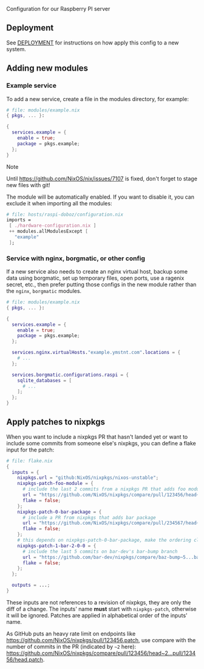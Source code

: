 Configuration for our Raspberry PI server

## Deployment

See [DEPLOYMENT](DEPLOYMENT.md) for instructions on how apply this config to a new system.

## Adding new modules

### Example service

To add a new service, create a file in the modules directory, for example:

```nix
# file: modules/example.nix
{ pkgs, ... }:

{
  services.example = {
    enable = true;
    package = pkgs.example;
  };
}
```

> [!NOTE]
> Until https://github.com/NixOS/nix/issues/7107 is fixed, don't forget to stage new files with git!

The module will be automatically enabled. If you want to disable it, you can exclude it when importing all the modules:

```nix
# file: hosts/raspi-doboz/configuration.nix
imports =
 [ ./hardware-configuration.nix ]
 ++ modules.allModulesExcept [
   "example"
 ];
```

### Service with nginx, borgmatic, or other config

If a new service also needs to create an nginx virtual host, backup some data using borgmatic, set up temporary files, open ports, use a ragenix secret, etc., then prefer putting those configs in the new module rather than the `nginx`, `borgmatic` modules.

```nix
# file: modules/example.nix
{ pkgs, ... }:

{
  services.example = {
    enable = true;
    package = pkgs.example;
  };

  services.nginx.virtualHosts."example.ymstnt.com".locations = {
    # ...
  };

  services.borgmatic.configurations.raspi = {
    sqlite_databases = [
      # ...
    ];
  };
}
```

## Apply patches to nixpkgs

When you want to include a nixpkgs PR that hasn't landed yet or want to include some commits from someone else's nixpkgs, you can define a flake input for the patch:

```nix
# file: flake.nix
{
  inputs = {
    nixpkgs.url = "github:NixOS/nixpkgs/nixos-unstable";
    nixpkgs-patch-foo-module = {
      # include the last 2 commits from a nixpkgs PR that adds foo module
      url = "https://github.com/NixOS/nixpkgs/compare/pull/123456/head~2...pull/123456/head.patch";
      flake = false;
    };
    nixpkgs-patch-0-bar-package = {
      # include a PR from nixpkgs that adds bar package
      url = "https://github.com/NixOS/nixpkgs/compare/pull/234567/head~1...pull/234567/head.patch";
      flake = false;
    };
    # this depends on nixpkgs-patch-0-bar-package, make the ordering clear by using a bigger number at the start
    nixpkgs-patch-1-bar-2-0-0 = {
      # include the last 5 commits on bar-dev's bar-bump branch
      url = "https://github.com/bar-dev/nixpkgs/compare/baz-bump~5...baz-bump.patch";
      flake = false;
    };
  };

  outputs = ...;
}
```

These inputs are not references to a revision of nixpkgs, they are only the diff of a change.
The inputs' name **must** start with `nixpkgs-patch`, otherwise it will be ignored.
Patches are applied in alphabetical order of the inputs' name.

As GitHub puts an heavy rate limit on endpoints like https://github.com/NixOS/nixpkgs/pull/123456.patch, use compare with the number of commits in the PR (indicated by `~2` here): https://github.com/NixOS/nixpkgs/compare/pull/123456/head~2...pull/123456/head.patch.
